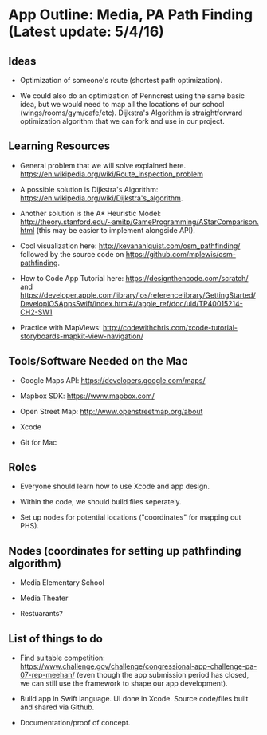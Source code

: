 # App Outline: Media, PA Path Finding (Latest update: 5/4/16)

Ideas
--------
* Optimization of someone's route (shortest path optimization).

* We could also do an optimization of Penncrest using the same basic idea, but we would need to map all the locations of our school (wings/rooms/gym/cafe/etc).  Dijkstra's Algorithm is straightforward optimization algorithm that we can fork and use in our project.

Learning Resources
----------
* General problem that we will solve explained here.  https://en.wikipedia.org/wiki/Route_inspection_problem

* A possible solution is Dijkstra's Algorithm: https://en.wikipedia.org/wiki/Dijkstra's_algorithm.

* Another solution is the A* Heuristic Model: http://theory.stanford.edu/~amitp/GameProgramming/AStarComparison.html (this may be easier to implement alongside API).

* Cool visualization here: http://kevanahlquist.com/osm_pathfinding/ followed by the source code on https://github.com/mplewis/osm-pathfinding.

* How to Code App Tutorial here: https://designthencode.com/scratch/ and https://developer.apple.com/library/ios/referencelibrary/GettingStarted/DevelopiOSAppsSwift/index.html#//apple_ref/doc/uid/TP40015214-CH2-SW1

* Practice with MapViews: http://codewithchris.com/xcode-tutorial-storyboards-mapkit-view-navigation/

Tools/Software Needed on the Mac
------------
* Google Maps API: https://developers.google.com/maps/

* Mapbox SDK: https://www.mapbox.com/

* Open Street Map: http://www.openstreetmap.org/about

* Xcode

* Git for Mac

Roles
------------
* Everyone should learn how to use Xcode and app design.

* Within the code, we should build files seperately. 

* Set up nodes for potential locations ("coordinates" for mapping out PHS).

Nodes (coordinates for setting up pathfinding algorithm)
---------
* Media Elementary School

* Media Theater

* Restuarants?

List of things to do
---------------
* Find suitable competition: https://www.challenge.gov/challenge/congressional-app-challenge-pa-07-rep-meehan/ (even though the app submission period has closed, we can still use the framework to shape our app development).

* Build app in Swift language.  UI done in Xcode.  Source code/files built and shared via Github.

* Documentation/proof of concept.
